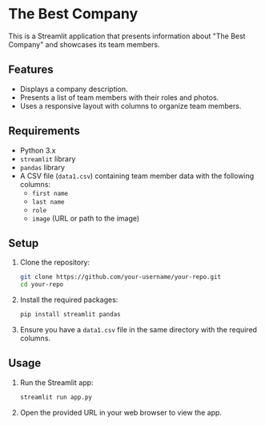 # The Best Company

This is a Streamlit application that presents information about "The Best Company" and showcases its team members.

## Features

- Displays a company description.
- Presents a list of team members with their roles and photos.
- Uses a responsive layout with columns to organize team members.

## Requirements

- Python 3.x
- `streamlit` library
- `pandas` library
- A CSV file (`data1.csv`) containing team member data with the following columns:
  - `first name`
  - `last name`
  - `role`
  - `image` (URL or path to the image)

## Setup

1. Clone the repository:

    ```sh
    git clone https://github.com/your-username/your-repo.git
    cd your-repo
    ```

2. Install the required packages:

    ```sh
    pip install streamlit pandas
    ```

3. Ensure you have a `data1.csv` file in the same directory with the required columns.

## Usage

1. Run the Streamlit app:

    ```sh
    streamlit run app.py
    ```

2. Open the provided URL in your web browser to view the app.
